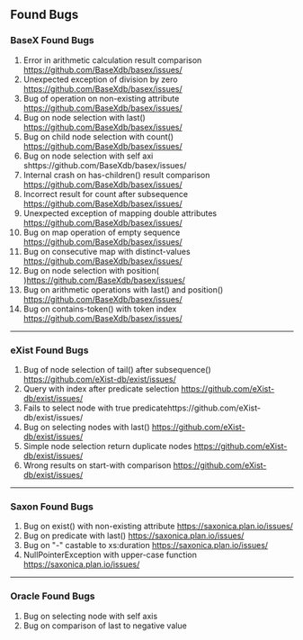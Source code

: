 ## Found Bugs

### BaseX Found Bugs

1. Error in arithmetic calculation result comparison https://github.com/BaseXdb/basex/issues/<blind>
2. Unexpected exception of division by zero https://github.com/BaseXdb/basex/issues/<blind>
3. Bug of operation on non-existing attribute https://github.com/BaseXdb/basex/issues/<blind>
4. Bug on node selection with last() https://github.com/BaseXdb/basex/issues/<blind>
5. Bug on child node selection with count() https://github.com/BaseXdb/basex/issues/<blind>
6. Bug on node selection with self axi shttps://github.com/BaseXdb/basex/issues/<blind>
7. Internal crash on has-children() result comparison https://github.com/BaseXdb/basex/issues/<blind>
8. Incorrect result for count after subsequence https://github.com/BaseXdb/basex/issues/<blind>
9. Unexpected exception of mapping double attributes https://github.com/BaseXdb/basex/issues/<blind>
10. Bug on map operation of empty sequence https://github.com/BaseXdb/basex/issues/<blind>
11. Bug on consecutive map with distinct-values https://github.com/BaseXdb/basex/issues/<blind>
12. Bug on node selection with position( )https://github.com/BaseXdb/basex/issues/<blind>
13. Bug on arithmetic operations with last() and position() https://github.com/BaseXdb/basex/issues/<blind>
14. Bug on contains-token() with token index https://github.com/BaseXdb/basex/issues/<blind>

_______

### eXist Found Bugs

1. Bug of node selection of tail() after subsequence() https://github.com/eXist-db/exist/issues/<blind>
2. Query with index after predicate selection https://github.com/eXist-db/exist/issues/<blind>
3. Fails to select node with true predicatehttps://github.com/eXist-db/exist/issues/<blind>
4. Bug on selecting nodes with last() https://github.com/eXist-db/exist/issues/<blind>
5. Simple node selection return duplicate nodes https://github.com/eXist-db/exist/issues/<blind>
6. Wrong results on start-with comparison https://github.com/eXist-db/exist/issues/<blind>

____

### Saxon Found Bugs

1. Bug on exist() with non-existing attribute https://saxonica.plan.io/issues/<blind>
2. Bug on predicate with last() https://saxonica.plan.io/issues/<blind>
3. Bug on "-" castable to xs:duration  https://saxonica.plan.io/issues/<blind>
4. NullPointerException with upper-case function  https://saxonica.plan.io/issues/<blind>

___

### Oracle Found Bugs

1. Bug on selecting node with self axis
2. Bug on comparison of last to negative value

 